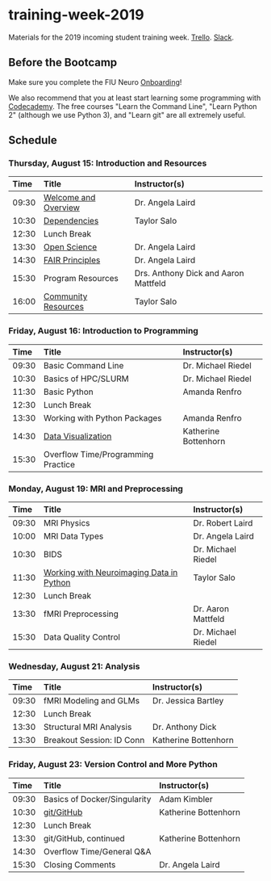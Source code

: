 # training-week-2019
Materials for the 2019 incoming student training week. [Trello](https://trello.com/b/NPEMmLRA/training). [Slack](https://fiuneuro.slack.com/messages/CKWKRCG23).

## Before the Bootcamp
Make sure you complete the FIU Neuro [Onboarding](https://github.com/FIU-Neuro/Onboarding)!

We also recommend that you at least start learning some programming with [Codecademy](https://www.codecademy.com). The free courses "Learn the Command Line", "Learn Python 2" (although we use Python 3), and "Learn git" are all extremely useful. 

## Schedule

### Thursday, August 15: Introduction and Resources

| Time  | Title                                    | Instructor(s)                        |
|:------|:-----------------------------------------|:-------------------------------------|
| 09:30 | [Welcome and Overview](https://drive.google.com/open?id=1w0EjkMyxkOcW3mhrIZFgzPzid2vbKO01) | Dr. Angela Laird                     |
| 10:30 | [Dependencies](https://github.com/FIU-Neuro/training-week-2019/wiki/Dependencies) | Taylor Salo                          |
| 12:30 | Lunch Break                              |                                      |
| 13:30 | [Open Science](https://drive.google.com/open?id=11jWfiGQD0xVnNjlJB94w24IVveVvZwlK) | Dr. Angela Laird                     |
| 14:30 | [FAIR Principles](https://drive.google.com/open?id=1sQwgHsB14xstRNKh4qS50fLTVPI1tod3) | Dr. Angela Laird                     |
| 15:30 | Program Resources                        | Drs. Anthony Dick and Aaron Mattfeld |
| 16:00 | [Community Resources](https://drive.google.com/open?id=1KuNr77YYJTOYuLER-EhdQqu0exNmLKFr) | Taylor Salo                          |

### Friday, August 16: Introduction to Programming

| Time  | Title                                    | Instructor(s)        |
|:------|:-----------------------------------------|:---------------------|
| 09:30 | Basic Command Line                       | Dr. Michael Riedel   |
| 10:30 | Basics of HPC/SLURM                      | Dr. Michael Riedel   |
| 11:30 | Basic Python                             | Amanda Renfro        |
| 12:30 | Lunch Break                              |                      |
| 13:30 | Working with Python Packages             | Amanda Renfro        |
| 14:30 | [Data Visualization](https://github.com/62442katieb/NH19-Visualization) | Katherine Bottenhorn |
| 15:30 | Overflow Time/Programming Practice       |                      |

### Monday, August 19: MRI and Preprocessing

| Time  | Title                                    | Instructor(s)        |
|:------|:-----------------------------------------|:---------------------|
| 09:30 | MRI Physics                              | Dr. Robert Laird     |
| 10:00 | MRI Data Types                           | Dr. Angela Laird     |
| 10:30 | BIDS                                     | Dr. Michael Riedel   |
| 11:30 | [Working with Neuroimaging Data in Python](https://github.com/FIU-Neuro/training-week-2019/blob/master/neuroimaging_in_python.ipynb) | Taylor Salo          |
| 12:30 | Lunch Break                              |                      |
| 13:30 | fMRI Preprocessing                       | Dr. Aaron Mattfeld   |
| 15:30 | Data Quality Control                     | Dr. Michael Riedel   |

### Wednesday, August 21: Analysis

| Time  | Title                                    | Instructor(s)        |
|:------|:-----------------------------------------|:---------------------|
| 09:30 | fMRI Modeling and GLMs                   | Dr. Jessica Bartley  |
| 12:30 | Lunch Break                              |                      |
| 13:30 | Structural MRI Analysis                  | Dr. Anthony Dick     |
| 13:30 | Breakout Session: ID Conn                | Katherine Bottenhorn |

### Friday, August 23: Version Control and More Python

| Time  | Title                                    | Instructor(s)        |
|:------|:-----------------------------------------|:---------------------|
| 09:30 | Basics of Docker/Singularity             | Adam Kimbler         |
| 10:30 | [git/GitHub](https://github.com/62442katieb/git-course) | Katherine Bottenhorn |
| 12:30 | Lunch Break                              |                      |
| 13:30 | git/GitHub, continued                    | Katherine Bottenhorn |
| 14:30 | Overflow Time/General Q&A                |                      |
| 15:30 | Closing Comments                         | Dr. Angela Laird     |
